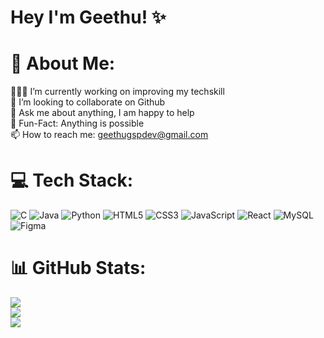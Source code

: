 # Hey I'm Geethu! ✨

# 💫 About Me:

👨🏽‍💻 I’m currently working on improving my techskill<br>👯 I’m looking to collaborate on Github<br>💬 Ask me about anything, I am happy to help<br>🤝 Fun-Fact: Anything is possible<br>📫 How to reach me: geethugspdev@gmail.com




# 💻 Tech Stack:
![C](https://img.shields.io/badge/c-%2300599C.svg?style=for-the-badge&logo=c&logoColor=white) ![Java](https://img.shields.io/badge/java-%23ED8B00.svg?style=for-the-badge&logo=java&logoColor=white) ![Python](https://img.shields.io/badge/python-3670A0?style=for-the-badge&logo=python&logoColor=ffdd54) ![HTML5](https://img.shields.io/badge/html5-%23E34F26.svg?style=for-the-badge&logo=html5&logoColor=white) ![CSS3](https://img.shields.io/badge/css3-%231572B6.svg?style=for-the-badge&logo=css3&logoColor=white) ![JavaScript](https://img.shields.io/badge/javascript-%23323330.svg?style=for-the-badge&logo=javascript&logoColor=%23F7DF1E) ![React](https://img.shields.io/badge/react-%2320232a.svg?style=for-the-badge&logo=react&logoColor=%2361DAFB) ![MySQL](https://img.shields.io/badge/mysql-%2300f.svg?style=for-the-badge&logo=mysql&logoColor=white) 	![Figma](https://img.shields.io/badge/figma-%23F24E1E.svg?style=for-the-badge&logo=figma&logoColor=white)
# 📊 GitHub Stats:
![](https://github-readme-stats.vercel.app/api?username=geethu-sebastian&theme=dark&hide_border=false&include_all_commits=false&count_private=false)<br/>
![](https://github-readme-streak-stats.herokuapp.com/?user=geethu-sebastian&theme=dark&hide_border=false)<br/>
![](https://github-readme-stats.vercel.app/api/top-langs/?username=geethu-sebastian&theme=dark&hide_border=false&include_all_commits=false&count_private=false&layout=compact)






